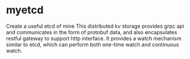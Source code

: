 # myetcd
Create a useful etcd of mine
This distributed kv storage provides grpc api and communicates in the form of protobuf data, and also encapsulates restful gateway to support http interface. It provides a watch mechanism similar to etcd, which can perform both one-time watch and continuous watch.
